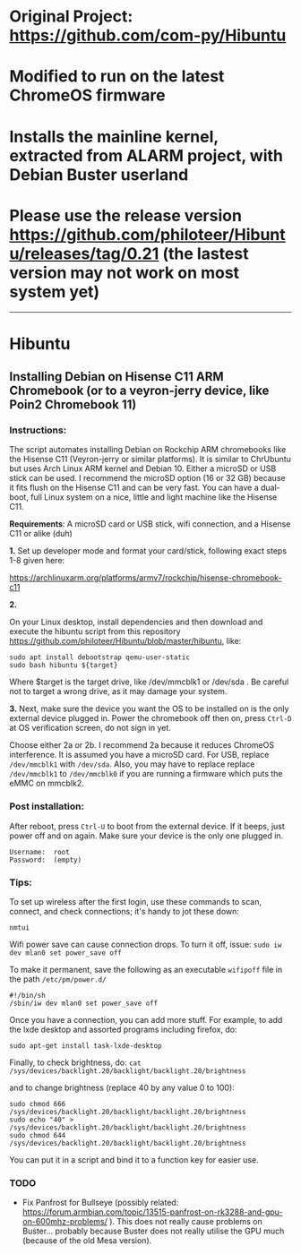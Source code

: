 # Original Project: https://github.com/com-py/Hibuntu
# Modified to run on the latest ChromeOS firmware
# Installs the mainline kernel, extracted from ALARM project, with Debian Buster userland
# Please use the release version https://github.com/philoteer/Hibuntu/releases/tag/0.21 (the lastest version may not work on most system yet)
-----------------------------------------------------------------------------------------------------------------------
# Hibuntu
## Installing Debian on Hisense C11 ARM Chromebook (or to a veyron-jerry device, like Poin2 Chromebook 11)
### Instructions:

The script automates installing Debian on Rockchip ARM chromebooks like the Hisense C11 (Veyron-jerry or similar platforms).
It is similar to ChrUbuntu but uses Arch Linux ARM kernel and Debian 10.
Either a microSD or USB stick can be used. I recommend the microSD option (16 or 32 GB)
because it fits flush on the Hisense C11 and can be very fast. You can have a dual-boot, full Linux
system on a nice, little and light machine like the Hisense C11.

**Requirements**: A microSD card or USB stick, wifi connection, and a Hisense C11 or alike (duh)

**1.** 	Set up developer mode and format your card/stick, following exact steps 1-8 given here:
  	
https://archlinuxarm.org/platforms/armv7/rockchip/hisense-chromebook-c11

**2.** 

On your Linux desktop, install dependencies and then download and execute the hibuntu script from this repository  https://github.com/philoteer/Hibuntu/blob/master/hibuntu, like:

```
sudo apt install debootstrap qemu-user-static 
sudo bash hibuntu ${target}
```

Where $target is the target drive, like /dev/mmcblk1 or /dev/sda . Be careful not to target a wrong drive, as it may damage your system.

**3.**
Next, make sure the device you want the OS to be installed on is the only external device plugged in.
Power the chromebook off then on, press `Ctrl-D` at OS verification screen, do not sign in yet.

Choose either 2a or 2b. I recommend 2a because it reduces ChromeOS interference.
It is assumed you have a microSD card. For USB, replace `/dev/mmcblk1` with `/dev/sda`. Also, you may have to replace replace `/dev/mmcblk1` to `/dev/mmcblk0` if you are running a firmware which puts the eMMC on mmcblk2.

### Post installation:

After reboot, press `Ctrl-U` to boot from the external device. 
If it beeps, just power off and on again. Make sure your device is the only one plugged in.
```
Username:  root
Password:  (empty)
```

### Tips:
To set up wireless after the first login, use these commands to scan, connect, 
and check connections; it's handy to jot these down:
```
nmtui
```
Wifi power save can cause connection drops. To turn it off, issue:
`sudo iw dev mlan0 set power_save off`

To make it permanent, save the following as an executable `wifipoff` file in the path `/etc/pm/power.d/`
```
#!/bin/sh
/sbin/iw dev mlan0 set power_save off
```
Once you have a connection, you can add more stuff. 
For example, to add the lxde desktop and assorted programs including firefox, do:
```
sudo apt-get install task-lxde-desktop
```
Finally, to check brightness, do:
`cat /sys/devices/backlight.20/backlight/backlight.20/brightness`

and to change brightness (replace 40 by any value 0 to 100):
```
sudo chmod 666 /sys/devices/backlight.20/backlight/backlight.20/brightness
sudo echo "40" > /sys/devices/backlight.20/backlight/backlight.20/brightness
sudo chmod 644 /sys/devices/backlight.20/backlight/backlight.20/brightness
```
You can put it in a script and bind it to a function key for easier use.

### TODO
- Fix Panfrost for Bullseye (possibly related: https://forum.armbian.com/topic/13515-panfrost-on-rk3288-and-gpu-on-600mhz-problems/ ). This does not really cause problems on Buster... probably because Buster does not really utilise the GPU much (because of the old Mesa version).
